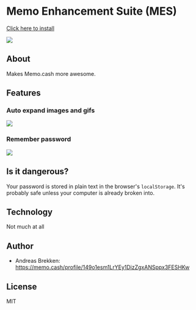 # Memo Enhancement Suite (MES)

[Click here to install](INSTALL.md)

![](https://i.imgur.com/iyw7CCo.gif)

## About

Makes Memo.cash more awesome.

## Features

### Auto expand images and gifs

![](https://i.gyazo.com/b2fdf429dc6c5b1fd44f2f28ba6c5b09.gif)

### Remember password

![](https://i.gyazo.com/7ee72a6960c0c2cfc2ce4cdeb32e24cb.png)

## Is it dangerous?

Your password is stored in plain text in the browser's `localStorage`. It's probably safe unless your computer is already broken into.

## Technology

Not much at all

## Author

* Andreas Brekken: https://memo.cash/profile/149o1esm1LrYEy1DizZgxANSppx3FESHKw

## License

MIT
